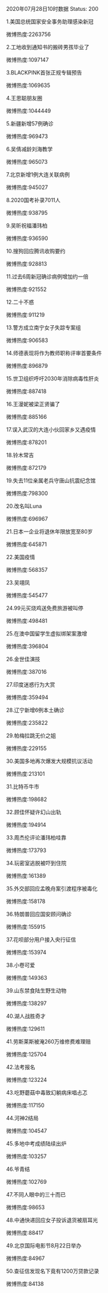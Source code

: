 2020年07月28日10时数据
Status: 200

1.美国总统国家安全事务助理感染新冠

微博热度:2263756

2.工地收到通知书的搬砖男孩毕业了

微博热度:1097147

3.BLACKPINK首张正规专辑预告

微博热度:1069635

4.王思聪朋友圈

微博热度:1044449

5.新疆新增57例确诊

微博热度:969473

6.吴倩减龄刘海教学

微博热度:965073

7.北京新增1例大连关联病例

微博热度:945027

8.2020国考补录7011人

微博热度:938795

9.吴昕祝福潘玮柏

微博热度:936590

10.搜狗回应腾讯收购要约

微博热度:928813

11.过去6周新冠确诊病例增加约一倍

微博热度:921552

12.二十不惑

微博热度:911219

13.警方成立南宁女子失踪专案组

微博热度:906583

14.师德表现将作为教师职称评审首要条件

微博热度:896879

15.世卫组织呼吁2030年消除病毒性肝炎

微博热度:887418

16.王漫妮被梁正贤骗了

微博热度:885166

17.误入武汉的大连小伙回家乡又遇疫情

微博热度:878201

18.铃木常吉

微博热度:872179

19.失去11位亲属老兵守唐山抗震纪念馆

微博热度:798300

20.改名叫Luna

微博热度:696967

21.日本一企业将退休年限放宽至80岁

微博热度:645871

22.美国疫情

微博热度:568357

23.吴翊凤

微博热度:545477

24.99元买烧鸡送免费旅游被叫停

微博热度:498481

25.在澳中国留学生虚拟绑架案激增

微博热度:396804

26.金世佳演技

微博热度:387016

27.印度迷惑行为大赏

微博热度:359494

28.辽宁新增6例本土确诊

微博热度:235822

29.帕梅拉跳无价之姐

微博热度:229155

30.美国多地再次爆发大规模抗议活动

微博热度:213101

31.比特币牛市

微博热度:198682

32.顾佳怀疑许幻山出轨

微博热度:194914

33.周杰伦评论潘玮柏哇靠

微博热度:173793

34.玩密室逃脱被吓到住院

微博热度:161389

35.外交部回应孟晚舟案引渡程序被毒化

微博热度:158178

36.特朗普回应国安顾问确诊

微博热度:155915

37.花呗部分用户接入央行征信

微博热度:153974

38.小卷可爱

微博热度:149363

39.山东禁食陆生野生动物

微博热度:138297

40.湖人战胜奇才

微博热度:129611

41.劳斯莱斯被淹260万维修费难理赔

微博热度:125704

42.法考报名

微博热度:123224

43.吃野蘑菇中毒致幻躺病床唱忐忑

微博热度:117150

44.河神2结局

微博热度:104547

45.多地中考成绩陆续出炉

微博热度:103257

46.爷青结

微博热度:102769

47.不同人眼中的三十而已

微博热度:98653

48.中通快递回应女子投诉退货被扇耳光

微博热度:88417

49.北京国际电影节8月22日举办

微博热度:84967

50.查征信发现名下竟有1200万贷款记录

微博热度:84138


